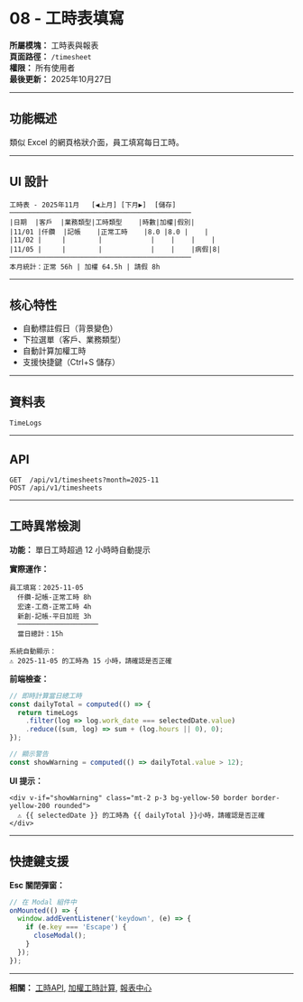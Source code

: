 # 08 - 工時表填寫

**所屬模塊：** 工時表與報表  
**頁面路徑：** `/timesheet`  
**權限：** 所有使用者  
**最後更新：** 2025年10月27日

---

## 功能概述

類似 Excel 的網頁格狀介面，員工填寫每日工時。

---

## UI 設計

```
工時表 - 2025年11月   [◀上月] [下月▶]  [儲存]
─────────────────────────────────────────────
|日期  |客戶  |業務類型|工時類型    |時數|加權|假別|
|11/01 |仟鑽  |記帳    |正常工時    |8.0 |8.0 |    |
|11/02 |     |        |            |    |    |    |
|11/05 |     |        |            |    |    |病假|8|
─────────────────────────────────────────────
本月統計：正常 56h | 加權 64.5h | 請假 8h
```

---

## 核心特性

- 自動標註假日（背景變色）
- 下拉選單（客戶、業務類型）
- 自動計算加權工時
- 支援快捷鍵（Ctrl+S 儲存）

---

## 資料表

`TimeLogs`

---

## API

```
GET  /api/v1/timesheets?month=2025-11
POST /api/v1/timesheets
```

---

## 工時異常檢測

**功能：** 單日工時超過 12 小時時自動提示

**實際運作：**
```
員工填寫：2025-11-05
  仟鑽-記帳-正常工時 8h
  宏達-工商-正常工時 4h
  新創-記帳-平日加班 3h
  ────────────────────
  當日總計：15h

系統自動顯示：
⚠️ 2025-11-05 的工時為 15 小時，請確認是否正確
```

**前端檢查：**
```typescript
// 即時計算當日總工時
const dailyTotal = computed(() => {
  return timeLogs
    .filter(log => log.work_date === selectedDate.value)
    .reduce((sum, log) => sum + (log.hours || 0), 0);
});

// 顯示警告
const showWarning = computed(() => dailyTotal.value > 12);
```

**UI 提示：**
```vue
<div v-if="showWarning" class="mt-2 p-3 bg-yellow-50 border border-yellow-200 rounded">
  ⚠️ {{ selectedDate }} 的工時為 {{ dailyTotal }}小時，請確認是否正確
</div>
```

---

## 快捷鍵支援

**Esc 關閉彈窗：**
```typescript
// 在 Modal 組件中
onMounted(() => {
  window.addEventListener('keydown', (e) => {
    if (e.key === 'Escape') {
      closeModal();
    }
  });
});
```

---

**相關：** [工時API](../API設計/工時API.md), [加權工時計算](./09-加權工時計算.md), [報表中心](./10-報表中心.md)

